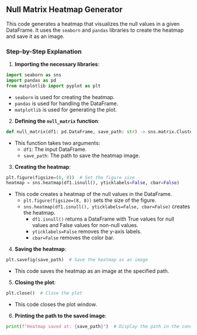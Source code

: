  ## Null Matrix Heatmap Generator

This code generates a heatmap that visualizes the null values in a given DataFrame. It uses the `seaborn` and `pandas` libraries to create the heatmap and save it as an image.

### Step-by-Step Explanation

1. **Importing the necessary libraries**:

```python
import seaborn as sns
import pandas as pd
from matplotlib import pyplot as plt
```

- `seaborn` is used for creating the heatmap.
- `pandas` is used for handling the DataFrame.
- `matplotlib` is used for generating the plot.

2. **Defining the `null_matrix` function**:

```python
def null_matrix(df1: pd.DataFrame, save_path: str) -> sns.matrix.ClusterGrid:
```

- This function takes two arguments:
  - `df1`: The input DataFrame.
  - `save_path`: The path to save the heatmap image.

3. **Creating the heatmap**:

```python
plt.figure(figsize=(8, 8))  # Set the figure size
heatmap = sns.heatmap(df1.isnull(), yticklabels=False, cbar=False)
```

- This code creates a heatmap of the null values in the DataFrame.
  - `plt.figure(figsize=(8, 8))` sets the size of the figure.
  - `sns.heatmap(df1.isnull(), yticklabels=False, cbar=False)` creates the heatmap.
    - `df1.isnull()` returns a DataFrame with True values for null values and False values for non-null values.
    - `yticklabels=False` removes the y-axis labels.
    - `cbar=False` removes the color bar.

4. **Saving the heatmap**:

```python
plt.savefig(save_path)  # Save the heatmap as an image
```

- This code saves the heatmap as an image at the specified path.

5. **Closing the plot**:

```python
plt.close()  # Close the plot
```

- This code closes the plot window.

6. **Printing the path to the saved image**:

```python
print(f"Heatmap saved at: {save_path}")  # Display the path in the console
```



